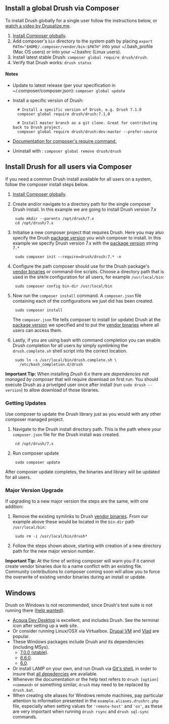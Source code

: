 Install a global Drush via Composer
------------------
To install Drush globally for a single user follow the instructions below, or [watch a video by Drupalize.me](https://youtu.be/eAtDaD8xz0Q).

1. [Install Composer globally][composer install global].
1. Add composer's `bin` directory to the system path by placing `export PATH="$HOME/.composer/vendor/bin:$PATH"` into your ~/.bash_profile (Mac OS users) or into your ~/.bashrc (Linux users).
1. Install latest stable Drush: `composer global require drush/drush`.
1. Verify that Drush works: `drush status`

#### Notes
* Update to latest release (per your specification in ~/.composer/composer.json): `composer global update`
* Install a specific version of Drush:

        # Install a specific version of Drush, e.g. Drush 7.1.0
        composer global require drush/drush:7.1.0

        # Install master branch as a git clone. Great for contributing back to Drush project.
        composer global require drush/drush:dev-master --prefer-source

* [Documentation for composer's require command.](http://getcomposer.org/doc/03-cli.md#require)
* Uninstall with : `composer global remove drush/drush`

Install Drush for all users via Composer
------------
If you need a common Drush install available for all users on a system, follow the composer install steps below.

1. [Install Composer globally][composer install global].
1. Create and/or navigate to a directory path for the single composer Drush install. In this example we are going to install Drush version 7.x

        sudo mkdir --parents /opt/drush/7.x
        cd /opt/drush/7.x

1. Initialise a new composer project that requires Drush. Here you may also specify the Drush [package version][composer package version] you wish composer to install. In this example we specify Drush version 7.x with the [package version][composer package version] string `7.*`

        sudo composer init --require=drush/drush:7.* -n

1. Configure the path composer should use for the Drush package's [vendor binaries][composer vendor binaries] or command-line scripts. Choose a directory path that is used in the `$PATH` configuration for all users, for example `/usr/local/bin`:

        sudo composer config bin-dir /usr/local/bin

1. Now run the `composer install` command. A `composer.json` file containing each of the configurations we just did has been created.

        sudo composer install

    The `composer.json` file tells composer to install (or update) Drush at the [package version][composer package version] we specified and to put the [vendor binaries][composer vendor binaries] where all users can access them.

1. Lastly, if you are using bash with command completion you can enable Drush completion for all users by simply symlinking the `drush.complete.sh` shell script into the correct location.

        sudo ln -s /usr/local/bin/drush.complete.sh \
          /etc/bash_completion.d/drush

**Important Tip:** When installing *Drush 6.x* there are *dependencies not managed by composer* that will require download on first run. You
should execute Drush as a privelged user once after install (run `sudo drush --version`) to allow download of those libraries.

### Getting Updates

Use composer to update the Drush library just as you would with any other composer managed project.

1. Navigate to the Drush install directory path. This is the path where your `composer.json` file for the Drush install was created.

        cd /opt/drush/7.x

1. Run composer update

        sudo composer update

After composer update completes, the binaries and library will be updated for all users.

### Major Version Upgrade

If upgrading to a new major version the steps are the same, with one addition:

1. Remove the existing symlinks to Drush [vendor binaries][composer vendor binaries]. From our example above these would be located in the `bin-dir` path `/usr/local/bin`:

        sudo rm -i /usr/local/bin/drush*

1. Follow the steps shown above, starting with creation of a new directory path for the new major version number.

**Important Tip:** At the time of writing composer will warn you if it cannot create vendor binaries due to a name conflict with an existing file. Community contributions to composer coming soon will allow you to force the overwrite of existing vendor binaries during an install or update.

[composer package version]: https://getcomposer.org/doc/articles/versions.md
[composer install global]: https://getcomposer.org/doc/00-intro.md#globally
[composer vendor binaries]: https://getcomposer.org/doc/articles/vendor-binaries.md

Windows
------------
Drush on Windows is not recommended, since Drush's test suite is not running there ([help wanted](https://github.com/drush-ops/drush/issues/1612)).

- [Acquia Dev Desktop](https://www.acquia.com/downloads) is excellent, and includes Drush. See the terminal icon after setting up a web site.
- Or consider running Linux/OSX via Virtualbox. [Drupal VM](http://www.drupalvm.com/) and [Vlad](https://github.com/hashbangcode/vlad) are popular.
- These Windows packages include Drush and its dependencies (including MSys).
    - [7.0.0 (stable)](https://github.com/drush-ops/drush/releases/download/7.0.0/windows-7.0.0.zip).
    - [6.6.0](https://github.com/drush-ops/drush/releases/download/6.6.0/windows-6.6.0.zip).
    - [6.0](https://github.com/drush-ops/drush/releases/download/6.0.0/Drush-6.0-2013-08-28-Installer-v1.0.21.msi).
- Or install LAMP on your own, and run Drush via [Git's shell](https://git-for-windows.github.io/), in order to insure that [all depedencies](https://github.com/acquia/DevDesktopCommon/tree/master/bintools-win/msys/bin) are available.
- Whenever the documentation or the help text refers to `drush [option] <command>` or something similar, `drush` may need to be replaced by `drush.bat`.
- When creating site aliases for Windows remote machines, pay particular attention to information presented in the `example.aliases.drushrc.php` file, especially when setting values for `'remote-host'` and `'os'`, as these are very important when running `drush rsync` and `drush sql-sync` commands.
